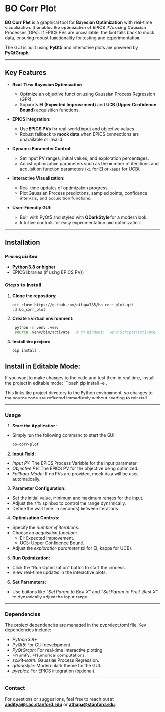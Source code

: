# **BO Corr Plot**

**BO Corr Plot** is a graphical tool for **Bayesian Optimization** with real-time visualization. It enables the optimization of EPICS PVs using Gaussian Processes (GPs). If EPICS PVs are unavailable, the tool falls back to mock data, ensuring robust functionality for testing and experimentation.

The GUI is built using **PyQt5** and interactive plots are powered by **PyQtGraph**.

---

## **Key Features**

- **Real-Time Bayesian Optimization**: 
   - Optimize an objective function using Gaussian Process Regression (GPR).
   - Supports **EI (Expected Improvement)** and **UCB (Upper Confidence Bound)** acquisition functions.

- **EPICS Integration**: 
   - Use **EPICS PVs** for real-world input and objective values.
   - Robust fallback to **mock data** when EPICS connections are unavailable or invalid.

- **Dynamic Parameter Control**:
   - Set input PV ranges, initial values, and exploration percentages.
   - Adjust optimization parameters such as the number of iterations and acquisition function parameters (`xi` for EI or `kappa` for UCB).

- **Interactive Visualization**:
   - Real-time updates of optimization progress.
   - Plot Gaussian Process predictions, sampled points, confidence intervals, and acquisition functions.

- **User-Friendly GUI**:
   - Built with PyQt5 and styled with **QDarkStyle** for a modern look.
   - Intuitive controls for easy experimentation and optimization.

---

## **Installation**

### Prerequisites

- **Python 3.8 or higher**  
- EPICS libraries (if using EPICS PVs)

### Steps to Install

1. **Clone the repository**:
   ```bash
   git clone https://github.com/athapa785/bo_corr_plot.git
   cd bo_corr_plot

2. **Create a virtual environment:**
   ```bash
    python -m venv .venv
    source .venv/bin/activate   # On Windows: .venv\Scripts\activate

3. **Install the project:**
    ```bash
    pip install .

## Install in Editable Mode:

If you want to make changes to the code and test them in real time, install the project in editable mode:
    ```bash 
    pip install -e .

This links the project directory to the Python environment, so changes to the source code are reflected immediately without needing to reinstall.

---

### Usage

1. **Start the Application:**

- Simply run the following command to start the GUI:
    ```bash
    bo-corr-plot

2. **Input Field:**

- *Input PV:* The EPICS Process Variable for the input parameter.
- *Objective PV:* The EPICS PV for the objective being optimized.
- *Fallback Mode:* If no PVs are provided, mock data will be used automatically.

3.	**Parameter Configuration:**

- Set the initial value, minimum and maximum ranges for the input.
- Adjust the ±% spinbox to control the range dynamically.
- Define the wait time (in seconds) between iterations.

4.	**Optimization Controls:**

- Specify the *number of iterations*.
- Choose an *acquisition function*:
	- EI: Expected Improvement.
	- UCB: Upper Confidence Bound.
- Adjust the *exploration parameter* (xi for EI, kappa for UCB).

5.	**Run Optimization:**

- Click the “Run Optimization” button to start the process.
- View real-time updates in the interactive plots.

6.	**Set Parameters:**
- Use buttons like *“Set Param to Best X”* and *“Set Param to Pred. Best X”* to dynamically adjust the input range.


---

### Dependencies

The project dependencies are managed in the pyproject.toml file. Key dependencies include:

- *Python 3.8+*
- *PyQt5*: For GUI development.
- *PyQtGraph:* For real-time interactive plotting.
- *NumPy: *Numerical computations.
- *scikit-learn:* Gaussian Process Regression.
- *qdarkstyle:* Modern dark theme for the GUI.
- *pyepics:* For EPICS integration (optional).


---

### Contact

For questions or suggestions, feel free to reach out at **aaditya@slac.stanford.edu** or **athapa@stanford.edu**.